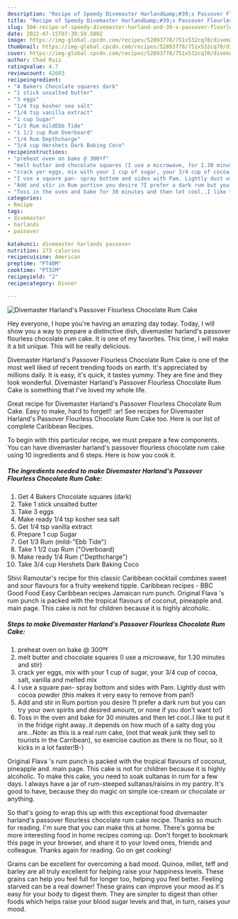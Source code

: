 ```yaml
---
description: "Recipe of Speedy Divemaster Harland&amp;#39;s Passover Flourless Chocolate Rum Cake"
title: "Recipe of Speedy Divemaster Harland&amp;#39;s Passover Flourless Chocolate Rum Cake"
slug: 504-recipe-of-speedy-divemaster-harland-and-39-s-passover-flourless-chocolate-rum-cake
date: 2022-07-15T07:39:59.500Z
image: https://img-global.cpcdn.com/recipes/52893778/751x532cq70/divemaster-harlands-passover-flourless-chocolate-rum-cake-recipe-main-photo.jpg
thumbnail: https://img-global.cpcdn.com/recipes/52893778/751x532cq70/divemaster-harlands-passover-flourless-chocolate-rum-cake-recipe-main-photo.jpg
cover: https://img-global.cpcdn.com/recipes/52893778/751x532cq70/divemaster-harlands-passover-flourless-chocolate-rum-cake-recipe-main-photo.jpg
author: Chad Ruiz
ratingvalue: 4.7
reviewcount: 42603
recipeingredient:
- "4 Bakers Chocolate squares dark"
- "1 stick unsalted butter"
- "3 eggs"
- "1/4 tsp kosher sea salt"
- "1/4 tsp vanilla extract"
- "1 cup Sugar"
- "1/3 Rum mildEbb Tide"
- "1 1/2 cup Rum Overboard"
- "1/4 Rum Depthcharge"
- "3/4 cup Hershets Dark Baking Coco"
recipeinstructions:
- "preheat oven on bake @ 300ºf"
- "melt butter and chocolate squares (I use a microwave, for 1.30 minutes and stir)"
- "crack yer eggs, mix with your 1 cup of sugar, your 3/4 cup of cocoa, salt, vanilla and melted mix"
- "I use a square pan- spray bottom and sides with Pam. Lightly dust with cocoa powder (this makes it very easy to remove from pan!)"
- "Add and stir in Rum portion you desire ?I prefer a dark rum but you can try your own spirits and desired amount, or none if you don&#39;t want to!)"
- "Toss in the oven and bake for 30 minutes and then let cool..I like to put it in the fridge right away..it depends on how much of a salty dog you are...Note: as this is a real rum cake, (not that weak junk they sell to tourists in the Carribean), so exercise caution as there is no flour, so it kicks in a lot faster!B-)"
categories:
- Recipe
tags:
- divemaster
- harlands
- passover

katakunci: divemaster harlands passover 
nutrition: 273 calories
recipecuisine: American
preptime: "PT40M"
cooktime: "PT32M"
recipeyield: "2"
recipecategory: Dinner

---
```



![Divemaster Harland&#39;s Passover Flourless Chocolate Rum Cake](https://img-global.cpcdn.com/recipes/52893778/751x532cq70/divemaster-harlands-passover-flourless-chocolate-rum-cake-recipe-main-photo.jpg)

Hey everyone, I hope you're having an amazing day today. Today, I will show you a way to prepare a distinctive dish, divemaster harland&#39;s passover flourless chocolate rum cake. It is one of my favorites. This time, I will make it a bit unique. This will be really delicious.

Divemaster Harland&#39;s Passover Flourless Chocolate Rum Cake is one of the most well liked of recent trending foods on earth. It's appreciated by millions daily. It is easy, it's quick, it tastes yummy. They are fine and they look wonderful. Divemaster Harland&#39;s Passover Flourless Chocolate Rum Cake is something that I've loved my whole life.

Great recipe for Divemaster Harland&#39;s Passover Flourless Chocolate Rum Cake. Easy to make, hard to forget!! :ar! See recipes for Divemaster Harland&#39;s Passover Flourless Chocolate Rum Cake too. Here is our list of complete Caribbean Recipes.


To begin with this particular recipe, we must prepare a few components. You can have divemaster harland&#39;s passover flourless chocolate rum cake using 10 ingredients and 6 steps. Here is how you cook it.

<!--inarticleads1-->

##### The ingredients needed to make Divemaster Harland&#39;s Passover Flourless Chocolate Rum Cake:

1. Get 4 Bakers Chocolate squares (dark)
1. Take 1 stick unsalted butter
1. Take 3 eggs
1. Make ready 1/4 tsp kosher sea salt
1. Get 1/4 tsp vanilla extract
1. Prepare 1 cup Sugar
1. Get 1/3 Rum (mild-&#34;Ebb Tide&#34;)
1. Take 1 1/2 cup Rum (&#34;Overboard)
1. Make ready 1/4 Rum (&#34;Depthcharge&#34;)
1. Take 3/4 cup Hershets Dark Baking Coco


Shivi Ramoutar&#39;s recipe for this classic Caribbean cocktail combines sweet and sour flavours for a fruity weekend tipple. Caribbean recipes - BBC Good Food Easy Caribbean recipes Jamaican rum punch. Original Flava &#39;s rum punch is packed with the tropical flavours of coconut, pineapple and. main page. This cake is not for children because it is highly alcoholic. 

<!--inarticleads2-->

##### Steps to make Divemaster Harland&#39;s Passover Flourless Chocolate Rum Cake:

1. preheat oven on bake @ 300ºf
1. melt butter and chocolate squares (I use a microwave, for 1.30 minutes and stir)
1. crack yer eggs, mix with your 1 cup of sugar, your 3/4 cup of cocoa, salt, vanilla and melted mix
1. I use a square pan- spray bottom and sides with Pam. Lightly dust with cocoa powder (this makes it very easy to remove from pan!)
1. Add and stir in Rum portion you desire ?I prefer a dark rum but you can try your own spirits and desired amount, or none if you don&#39;t want to!)
1. Toss in the oven and bake for 30 minutes and then let cool..I like to put it in the fridge right away..it depends on how much of a salty dog you are...Note: as this is a real rum cake, (not that weak junk they sell to tourists in the Carribean), so exercise caution as there is no flour, so it kicks in a lot faster!B-)


Original Flava &#39;s rum punch is packed with the tropical flavours of coconut, pineapple and. main page. This cake is not for children because it is highly alcoholic. To make this cake, you need to soak sultanas in rum for a few days. I always have a jar of rum-steeped sultanas/raisins in my pantry. It&#39;s good to have, because they do magic on simple ice-cream or chocolate or anything. 

So that's going to wrap this up with this exceptional food divemaster harland&#39;s passover flourless chocolate rum cake recipe. Thanks so much for reading. I'm sure that you can make this at home. There's gonna be more interesting food in home recipes coming up. Don't forget to bookmark this page in your browser, and share it to your loved ones, friends and colleague. Thanks again for reading. Go on get cooking!

Grains can be excellent for overcoming a bad mood. Quinoa, millet, teff and barley are all truly excellent for helping raise your happiness levels. These grains can help you feel full for longer too, helping you feel better. Feeling starved can be a real downer! These grains can improve your mood as it's easy for your body to digest them. They are simpler to digest than other foods which helps raise your blood sugar levels and that, in turn, raises your mood.
